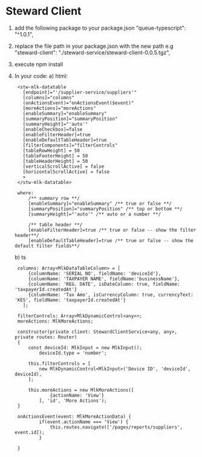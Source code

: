 # Steward Client
1. add the following package to your package.json
    "queue-typescript": "^1.0.1",

2. replace the file path  in your package.json with the new path
e.g "steward-client": "./steward-service/steward-client-0.0.5.tgz",

3. execute npm install

4. In your code:
	a) html:

		<stw-mlk-datatable
		  [endpoint]="'/supplier-service/suppliers'"
		  [columns]="columns"
		  (onActionsEvent)="onActionsEvent($event)"
		  [moreActions]="moreActions"
		  [enableSummary]="enableSummary"
		  [summaryPosition]="summaryPosition"
		  [summaryHeight]="'auto'"
		  [enableCheckbox]=false
		  [enableFilterHeader]=true
		  [enableDefaultTableHeader]=true
		  [filterComponents]="filterControls"
		  [tableRowHeight] = 50
  		  [tableFooterHeight] = 50
  		  [tableHeaderHeight] = 50
  		  [verticalScrollActive] = false
  		  [horizontalScrollActive] = false
		  >
		</stw-mlk-datatable>

		where:
			/** summary row **/
			[enableSummary]="enableSummary" /** true or false **/
		  	[summaryPosition]="summaryPosition" /** top or bottom **/
		  	[summaryHeight]="'auto'" /** auto or a number **/

			/** table header **/
			[enableFilterHeader]=true /** true or false -- show the filter header**/
		  	[enableDefaultTableHeader]=true /** true or false -- show the default filter fields**/

	b) ts

		columns: Array<MlkDataTableColumn> = [
		    {columnName: 'SERIAL NO', fieldName: 'deviceId'},
		    {columnName: 'TAXPAYER NAME', fieldName:'businessName'},
		    {columnName: 'REG. DATE', isDateColumn: true, fieldName: 'taxpayerId.createdAt'}
			{columnName: 'Tax Amo', isCurrencyColumn: true, currencyText: 'KES', fieldName: 'taxpayerId.createdAt'}
		  ];

		filterControls: Array<MlkDynamicControl<any>>;
  		moreActions: MlkMoreActions;

		constructor(private client: StewardClientService<any, any>,  private routes: Router) 
		{
			const deviceId: MlkInput = new MlkInput();
    			deviceId.type = 'number';

			this.filterControls = [
				new MlkDynamicControl<MlkInput>('Device ID', 'deviceId', deviceId),
			];

			this.moreActions = new MlkMoreActions([
					{actionName: 'View'}
				], 'id', 'More Actions');
  		}

		onActionsEvent(event: MlkMoreActionData) {
    			if(event.actionName === 'View') {
         			this.routes.navigate(['/pages/reports/suppliers', event.id]);
      			}

		}












